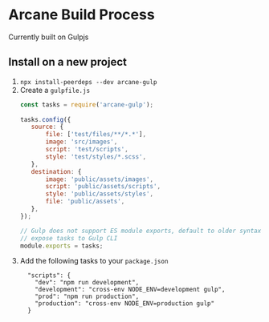 # Arcane Build Process
Currently built on Gulpjs

## Install on a new project
1) `npx install-peerdeps --dev arcane-gulp`
2) Create a `gulpfile.js`
    ```javascript
    const tasks = require('arcane-gulp');
       
    tasks.config({
       source: {
           file: ['test/files/**/*.*'],
           image: 'src/images',
           script: 'test/scripts',
           style: 'test/styles/*.scss',
       },
       destination: {
           image: 'public/assets/images',
           script: 'public/assets/scripts',
           style: 'public/assets/styles',
           file: 'public/assets',
       },
    });
    
    // Gulp does not support ES module exports, default to older syntax to
    // expose tasks to Gulp CLI
    module.exports = tasks;
    ```
3) Add the following tasks to your `package.json`
    ```json5
      "scripts": {
        "dev": "npm run development",
        "development": "cross-env NODE_ENV=development gulp",
        "prod": "npm run production",
        "production": "cross-env NODE_ENV=production gulp"
      }
    ```
